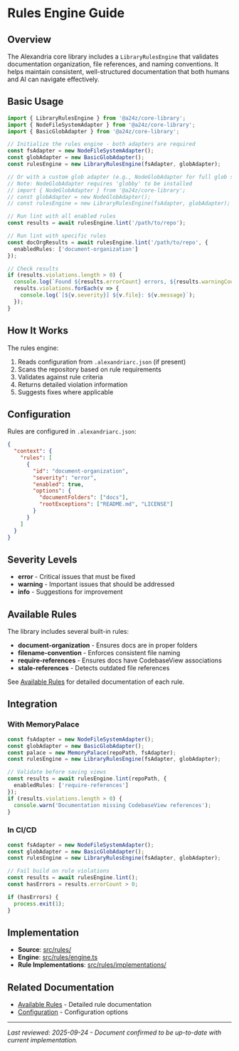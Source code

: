 # Rules Engine Guide

## Overview

The Alexandria core library includes a `LibraryRulesEngine` that validates documentation organization, file references, and naming conventions. It helps maintain consistent, well-structured documentation that both humans and AI can navigate effectively.

## Basic Usage

```typescript
import { LibraryRulesEngine } from '@a24z/core-library';
import { NodeFileSystemAdapter } from '@a24z/core-library';
import { BasicGlobAdapter } from '@a24z/core-library';

// Initialize the rules engine - both adapters are required
const fsAdapter = new NodeFileSystemAdapter();
const globAdapter = new BasicGlobAdapter();
const rulesEngine = new LibraryRulesEngine(fsAdapter, globAdapter);

// Or with a custom glob adapter (e.g., NodeGlobAdapter for full glob support)
// Note: NodeGlobAdapter requires 'globby' to be installed
// import { NodeGlobAdapter } from '@a24z/core-library';
// const globAdapter = new NodeGlobAdapter();
// const rulesEngine = new LibraryRulesEngine(fsAdapter, globAdapter);

// Run lint with all enabled rules
const results = await rulesEngine.lint('/path/to/repo');

// Run lint with specific rules
const docOrgResults = await rulesEngine.lint('/path/to/repo', {
  enabledRules: ['document-organization']
});

// Check results
if (results.violations.length > 0) {
  console.log(`Found ${results.errorCount} errors, ${results.warningCount} warnings`);
  results.violations.forEach(v => {
    console.log(`[${v.severity}] ${v.file}: ${v.message}`);
  });
}
```

## How It Works

The rules engine:
1. Reads configuration from `.alexandriarc.json` (if present)
2. Scans the repository based on rule requirements
3. Validates against rule criteria
4. Returns detailed violation information
5. Suggests fixes where applicable

## Configuration

Rules are configured in `.alexandriarc.json`:

```json
{
  "context": {
    "rules": [
      {
        "id": "document-organization",
        "severity": "error",
        "enabled": true,
        "options": {
          "documentFolders": ["docs"],
          "rootExceptions": ["README.md", "LICENSE"]
        }
      }
    ]
  }
}
```

## Severity Levels

- **error** - Critical issues that must be fixed
- **warning** - Important issues that should be addressed
- **info** - Suggestions for improvement

## Available Rules

The library includes several built-in rules:

- **document-organization** - Ensures docs are in proper folders
- **filename-convention** - Enforces consistent file naming
- **require-references** - Ensures docs have CodebaseView associations
- **stale-references** - Detects outdated file references

See [Available Rules](available-rules.md) for detailed documentation of each rule.

## Integration

### With MemoryPalace

```typescript
const fsAdapter = new NodeFileSystemAdapter();
const globAdapter = new BasicGlobAdapter();
const palace = new MemoryPalace(repoPath, fsAdapter);
const rulesEngine = new LibraryRulesEngine(fsAdapter, globAdapter);

// Validate before saving views
const results = await rulesEngine.lint(repoPath, {
  enabledRules: ['require-references']
});
if (results.violations.length > 0) {
  console.warn('Documentation missing CodebaseView references');
}
```

### In CI/CD

```typescript
const fsAdapter = new NodeFileSystemAdapter();
const globAdapter = new BasicGlobAdapter();
const rulesEngine = new LibraryRulesEngine(fsAdapter, globAdapter);

// Fail build on rule violations
const results = await rulesEngine.lint();
const hasErrors = results.errorCount > 0;

if (hasErrors) {
  process.exit(1);
}
```

## Implementation

- **Source**: [src/rules/](src/rules/)
- **Engine**: [src/rules/engine.ts](src/rules/engine.ts)
- **Rule Implementations**: [src/rules/implementations/](src/rules/implementations/)

## Related Documentation

- [Available Rules](available-rules.md) - Detailed rule documentation
- [Configuration](adapter-architecture.md) - Configuration options

---
*Last reviewed: 2025-09-24 - Document confirmed to be up-to-date with current implementation.*